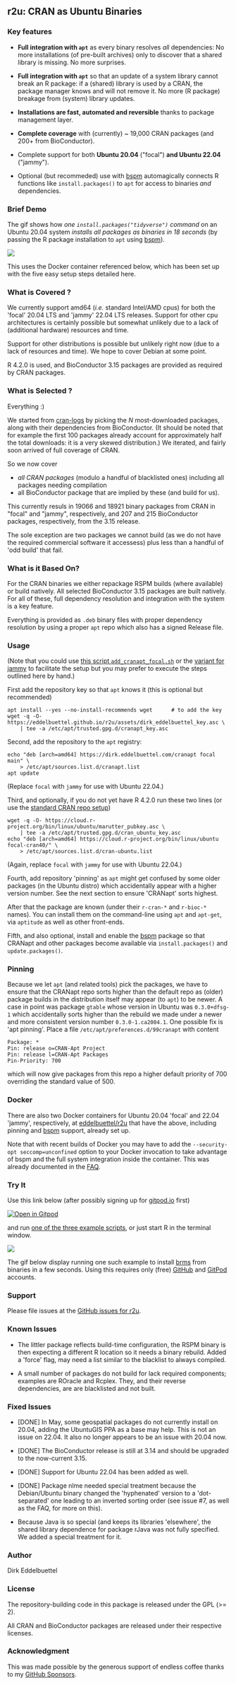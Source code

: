 
## r2u: CRAN as Ubuntu Binaries

### Key features

- **Full integration with `apt`** as every binary resolves _all_ dependencies: No
  more installations (of pre-built archives) only to discover that a shared
  library is missing. No more surprises.

- **Full integration with `apt`** so that an update of a system library
  cannot break an R package: if a (shared) library is used by a CRAN, the
  package manager knows and will not remove it.  No more (R package) breakage
  from (system) library updates.

- **Installations are fast, automated and reversible** thanks to package
  management layer.

- **Complete coverage** with (currently) ~ 19,000 CRAN packages
  (and 200+ from BioConductor).

- Complete support for both **Ubuntu 20.04** ("focal") **and Ubuntu 22.04** ("jammy").

- Optional (but recommeded) use with [bspm](https://cloud.r-project.org/package=bspm) 
  automagically connects R functions like `install.packages()` to `apt` for access to binaries 
  _and_ dependencies.


### Brief Demo

The gif shows how _one `install.packages("tidyverse")` command_ on an Ubuntu
20.04 system _installs all packages as binaries in 18 seconds_ (by passing the
R package installation to `apt` using [bspm](https://cloud.r-project.org/package=bspm)).

![](https://eddelbuettel.github.io/r2u/assets/tidyverse_from_r2u_2022-05-04_17-09.gif)

This uses the Docker container referenced below, which has been set up with
the five easy setup steps detailed here.


### What is Covered ?

We currently support amd64 (_i.e._ standard Intel/AMD cpus) for both the 'focal' 20.04 LTS and
'jammy' 22.04 LTS releases.  Support for other cpu architectures is certainly possible but somewhat
unlikely due to a lack of (additional hardware) resources and time.

Support for other distributions is possible but unlikely right now (due to a lack of resources and
time). We hope to cover Debian at some point.

R 4.2.0 is used, and BioConductor 3.15 packages are provided as required by CRAN packages.


### What is Selected ?

Everything :)

We started from [cran-logs](https://cran-logs.rstudio.com/) by picking the _N_
most-downloaded packages, along with their dependencies from BioConductor.
(It should be noted that for example the first 100 packages already account
for approximately half the total downloads: it is a very skewed distribution.) We
iterated, and fairly soon arrived of full coverage of CRAN. 

So we now cover

- *all CRAN packages* (modulo a handful of blacklisted ones) including all packages needing compilation
- all BioConductor package that are implied by these (and build for us).

This currently resuls in 19066 and 18921 binary packages from CRAN in "focal" and "jammy",
respectively, and 207 and 215 BioConductor packages, respectively, from the 3.15 release.

The sole exception are two packages we cannot build (as we do not have the
required commercial software it accessess) plus less than a handful of 'odd
build' that fail. 

### What is it Based On?

For the CRAN binaries we either repackage RSPM builds (where available) or
build natively. All selected BioConductor 3.15 packages are built natively.
For all of these, full dependency resolution and integration with the system
is a key feature.

Everything is provided as `.deb` binary files with proper dependency
resolution by using a proper `apt` repo which also has a signed Release file.


### Usage

(Note that you could use [this script
`add_cranapt_focal.sh`](https://github.com/eddelbuettel/r2u/blob/master/inst/scripts/add_cranapt_focal.sh)
or the [variant for
jammy](https://github.com/eddelbuettel/r2u/blob/master/inst/scripts/add_cranapt_jammy.sh)
to facilitate the setup but you may prefer to execute the steps outlined here
by hand.)

First add the repository key so that `apt` knows it (this is optional but recommended)

    apt install --yes --no-install-recommends wget  	# to add the key
    wget -q -O- https://eddelbuettel.github.io/r2u/assets/dirk_eddelbuettel_key.asc \
        | tee -a /etc/apt/trusted.gpg.d/cranapt_key.asc

Second, add the repository to the `apt` registry:

    echo "deb [arch=amd64] https://dirk.eddelbuettel.com/cranapt focal main" \
        > /etc/apt/sources.list.d/cranapt.list
    apt update

(Replace `focal` with `jammy` for use with Ubuntu 22.04.)

Third, and optionally, if you do not yet have R 4.2.0 run these two lines (or
use the [standard CRAN repo setup](https://cloud.r-project.org/bin/linux/ubuntu/))

    wget -q -O- https://cloud.r-project.org/bin/linux/ubuntu/marutter_pubkey.asc \
        | tee -a /etc/apt/trusted.gpg.d/cran_ubuntu_key.asc
    echo "deb [arch=amd64] https://cloud.r-project.org/bin/linux/ubuntu focal-cran40/" \
        > /etc/apt/sources.list.d/cran-ubuntu.list

(Again, replace `focal` with `jammy` for use with Ubuntu 22.04.)

Fourth, add repository 'pinning' as `apt` might get confused by some older
packages (in the Ubuntu distro) which accidentally appear with a higher
version number. See the next section to ensure 'CRANapt' sorts highest.

After that the package are known (under their `r-cran-*` and `r-bioc-*`
names).  You can install them on the command-line using `apt` and `apt-get`,
via `aptitude` as well as other front-ends.

Fifth, and also optional, install and enable the
[bspm](https://cloud.r-project.org/package=bspm) package so that CRANapt and
other packages become available via `install.packages()` and
`update.packages()`.



### Pinning

Because we let `apt` (and related tools) pick the packages, we have to ensure
that the CRANapt repo sorts higher than the default repo as (older)
package builds in the distribution itself may appear (to `apt`) to be
newer. A case in point was package `gtable` whose version in Ubuntu was
`0.3.0+dfsg-1` which accidentally sorts higher than the rebuild we made under
a newer and more consistent version number `0.3.0-1.ca2004.1`.  One possible
fix is 'apt pinning'. Place a file `/etc/apt/preferences.d/99cranapt` with content

    Package: *
    Pin: release o=CRAN-Apt Project
    Pin: release l=CRAN-Apt Packages
    Pin-Priority: 700

which will now give packages from this repo a higher default priority of 700
overriding the standard value of 500.


### Docker

There are also two Docker containers for Ubuntu 20.04 'focal' and 22.04 'jammy', respectively, at
[eddelbuettel/r2u](https://hub.docker.com/repository/docker/eddelbuettel/r2u) that have the above,
including pinning and [bspm](https://cran.r-project.org/package=bspm) support, already set up.

Note that with recent builds of Docker you may have to add the `--security-opt seccomp=unconfined`
option to your Docker invocation to take advantage of bspm and the full system integration inside
the container. This was already documented in the [FAQ](https://eddelbuettel.github.io/r2u/vignettes/FAQ/).


### Try It

Use this link below (after possibly signing up for
[gitpod.io](https://gitpod.io/) first)

[![Open in Gitpod](https://gitpod.io/button/open-in-gitpod.svg)](https://gitpod.io/#https://github.com/eddelbuettel/r2u)

and run [one of the three example
scripts](https://github.com/eddelbuettel/r2u/tree/master/inst/examples), or
just start R in the terminal window.

![](https://eddelbuettel.github.io/r2u/assets/gitpod_brms_2022-05-08_11-21.gif)

The gif below display running one such example to install
[brms](https://github.com/paul-buerkner/brms) from binaries in a few seconds.  Using this requires
only (free) [GitHub](https://github.com) and [GitPod](https://gitpod.io) accounts.


### Support

Please file issues at the [GitHub issues for r2u](https://github.com/eddelbuettel/r2u/issues).


### Known Issues

- The littler package reflects build-time configuration, the RSPM binary is then expecting a
  different R location so it needs a binary rebuild. Added a 'force' flag, may need a list similar
  to the blacklist to always compiled.

- A small number of packages do not build for lack required components; examples are ROracle and
  Rcplex.  They, and their reverse dependencies, are are blacklisted and not built.


### Fixed Issues

- [DONE] In May, some geospatial packages do not currently install on 20.04, adding the UbuntuGIS
  PPA as a base may help. This is not an issue on 22.04. It also no longer appears to be an issue
  with 20.04 now.

- [DONE] The BioConductor release is still at 3.14 and should be upgraded to the now-current 3.15.

- [DONE] Support for Ubuntu 22.04 has been added as well.

- [DONE] Package nlme needed special treatment because the Debian/Ubuntu binary changed the
  'hyphenated' version to a 'dot-separated' one leading to an inverted sorting order (see issue #7,
  as well as the FAQ, for more on this).
  
- Because Java is so special (and keeps its libraries 'elsewhere', the shared library dependence for
  package rJava was not fully specified. We added a special treatment for it.


### Author

Dirk Eddelbuettel


### License

The repository-building code in this package is released under the GPL (>= 2).

All CRAN and BioConductor packages are released under their respective licenses.

### Acknowledgment

This was made possible by the generous support of endless coffee thanks to my
[GitHub Sponsors](https://github.com/sponsors/eddelbuettel).
